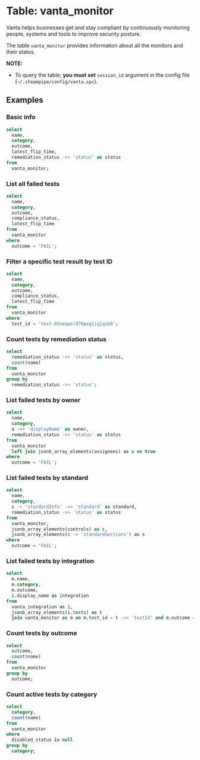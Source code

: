 # Table: vanta_monitor

Vanta helps businesses get and stay compliant by continuously monitoring people, systems and tools to improve security posture.

The table `vanta_monitor` provides information about all the monitors and their status.

**NOTE:**

- To query the table; **you must set** `session_id` argument in the config file (`~/.steampipe/config/vanta.spc`).

## Examples

### Basic info

```sql
select
  name,
  category,
  outcome,
  latest_flip_time,
  remediation_status ->> 'status' as status
from
  vanta_monitor;
```

### List all failed tests

```sql
select
  name,
  category,
  outcome,
  compliance_status,
  latest_flip_time
from
  vanta_monitor
where
  outcome = 'FAIL';
```

### Filter a specific test result by test ID

```sql
select
  name,
  category,
  outcome,
  compliance_status,
  latest_flip_time
from
  vanta_monitor
where
  test_id = 'test-03neqwol876pxg1iqjqib9';
```

### Count tests by remediation status

```sql
select
  remediation_status ->> 'status' as status,
  count(name)
from
  vanta_monitor
group by
  remediation_status ->> 'status';
```

### List failed tests by owner

```sql
select
  name,
  category,
  a ->> 'displayName' as owner,
  remediation_status ->> 'status' as status
from
  vanta_monitor
  left join jsonb_array_elements(assignees) as a on true
where
  outcome = 'FAIL';
```

### List failed tests by standard

```sql
select
  name,
  category,
  s -> 'standardInfo' ->> 'standard' as standard,
  remediation_status ->> 'status' as status
from
  vanta_monitor,
  jsonb_array_elements(controls) as c,
  jsonb_array_elements(c -> 'standardSections') as s
where
  outcome = 'FAIL';
```

### List failed tests by integration

```sql
select
  m.name,
  m.category,
  m.outcome,
  i.display_name as integration
from
  vanta_integration as i,
  jsonb_array_elements(i.tests) as t
  join vanta_monitor as m on m.test_id = t ->> 'testId' and m.outcome = 'FAIL';
```

### Count tests by outcome

```sql
select
  outcome,
  count(name)
from
  vanta_monitor
group by
  outcome;
```

### Count active tests by category

```sql
select
  category,
  count(name)
from
  vanta_monitor
where
  disabled_status is null
group by
  category;
```
